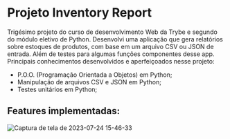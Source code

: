 # Projeto Inventory Report #

Trigésimo projeto do curso de desenvolvimento Web da Trybe e segundo do módulo eletivo de Python. Desenvolvi uma aplicação que gera relatórios sobre estoques de produtos, com base em um arquivo CSV ou JSON de entrada. Além de testes para algumas funções componentes desse app. Principais conhecimentos desenvolvidos e aperfeiçoados nesse projeto:

 - P.O.O. (Programação Orientada a Objetos) em Python;
 - Manipulação de arquivos CSV e JSON em Python;
 - Testes unitários em Python;

## Features implementadas: ##

![Captura de tela de 2023-07-24 15-46-33](https://github.com/gabrielaguiardantas/project-inventory-report/assets/110852595/07e4abf9-6aed-4bea-987a-125c98d7c827)

